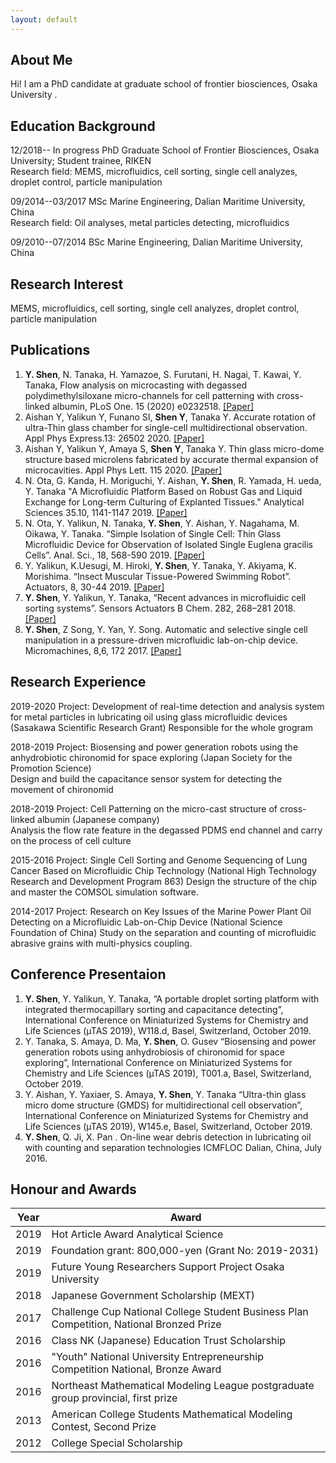 ```yaml
---
layout: default
---
```


## About Me

Hi! I am a PhD candidate at graduate school of frontier biosciences, Osaka University .

## Education Background

12/2018-- In progress  PhD Graduate School of Frontier Biosciences, Osaka University; Student trainee, RIKEN          
Research field: MEMS, microfluidics, cell sorting, single cell analyzes, droplet control, particle manipulation

09/2014--03/2017 MSc Marine Engineering, Dalian Maritime University, China                                    
Research field: Oil analyses, metal particles detecting, microfluidics

09/2010--07/2014   BSc Marine Engineering, Dalian Maritime University, China 

## Research Interest

MEMS, microfluidics, cell sorting, single cell analyzes, droplet control, particle manipulation

## Publications

1. **Y. Shen**, N. Tanaka, H. Yamazoe, S. Furutani, H. Nagai, T. Kawai, Y. Tanaka, Flow analysis on microcasting with degassed polydimethylsiloxane micro-channels for cell patterning with cross-linked albumin, PLoS One. 15 (2020) e0232518.
<a href="https://journals.plos.org/plosone/article?id=10.1371/journal.pone.0232518" target="_blank">[Paper]</a>
2. Aishan Y, Yalikun Y, Funano SI, **Shen Y**, Tanaka Y. Accurate rotation of ultra-Thin glass chamber for single-cell multidirectional observation. Appl Phys Express.13: 26502 2020.
<a href="https://iopscience.iop.org/article/10.7567/1882-0786/ab626d" target="_blank">[Paper]</a>
3. Aishan Y, Yalikun Y, Amaya S, **Shen Y**, Tanaka Y. Thin glass micro-dome structure based microlens fabricated by accurate thermal expansion of microcavities. Appl Phys Lett. 115 2020.
<a href="https://aip.scitation.org/doi/10.1063/1.5123186" target="_blank">[Paper]</a>
4. N. Ota, G. Kanda, H. Moriguchi, Y. Aishan, **Y. Shen**, R. Yamada, H. ueda, Y. Tanaka "A Microfluidic Platform Based on Robust Gas and Liquid Exchange for Long-term Culturing of Explanted Tissues." Analytical Sciences 35.10, 1141-1147 2019.
<a href="https://www.jstage.jst.go.jp/article/analsci/35/10/35_19P099/_article" target="_blank">[Paper]</a>
5. N. Ota, Y. Yalikun, N. Tanaka, **Y. Shen**, Y. Aishan, Y. Nagahama, M. Oikawa, Y. Tanaka. “Simple Isolation of Single Cell: Thin Glass Microfluidic Device for Observation of Isolated Single Euglena gracilis Cells”. Anal. Sci., 18, 568-590 2019. 
<a href="https://www.jstage.jst.go.jp/article/analsci/35/5/35_18P568/_article/-char/en">[Paper]</a>
6. Y. Yalikun, K.Uesugi, M. Hiroki, **Y. Shen**, Y. Tanaka, Y. Akiyama, K. Morishima. “Insect Muscular Tissue-Powered Swimming Robot”. Actuators, 8, 30-44 2019. 
<a href="https://www.mdpi.com/2076-0825/8/2/30" target="_blank">[Paper]</a>
7. **Y. Shen**, Y. Yalikun, Y. Tanaka, “Recent advances in microfluidic cell sorting systems”. Sensors Actuators B Chem. 282, 268–281 2018. 
<a href="https://www.sciencedirect.com/science/article/abs/pii/S0925400518319798" target="_blank">[Paper]</a>
8. **Y. Shen**, Z Song, Y. Yan, Y. Song. Automatic and selective single cell manipulation in a pressure-driven microfluidic lab-on-chip device. Micromachines, 8,6, 172 2017.
<a href="https://www.mdpi.com/2072-666X/8/6/172" target="_blank">[Paper]</a>

## Research Experience

2019-2020	Project: Development of real-time detection and analysis system for metal particles in lubricating oil using glass microfluidic devices 
(Sasakawa Scientific Research Grant) Responsible for the whole grogram                           

2018-2019	Project: Biosensing and power generation robots using the anhydrobiotic chironomid for space exploring
(Japan Society for the Promotion Science)                                                     
Design and build the capacitance sensor system for detecting the movement of chironomid  

2018-2019	Project: Cell Patterning on the micro-cast structure of cross-linked albumin
(Japanese company)                                                                        
Analysis the flow rate feature in the degassed PDMS end channel and carry on the process of cell culture  

2015-2016 Project: Single Cell Sorting and Genome Sequencing of Lung Cancer Based on Microfluidic Chip Technology
(National High Technology Research and Development Program 863)	
Design the structure of the chip and master the COMSOL simulation software.

2014-2017	Project: Research on Key Issues of the Marine Power Plant Oil Detecting on a Microfluidic Lab-on-Chip Device (National Science Foundation of China)	
Study on the separation and counting of microfluidic abrasive grains with multi-physics coupling.

## Conference Presentaion

1.	**Y. Shen**, Y. Yalikun, Y. Tanaka, “A portable droplet sorting platform with integrated thermocapillary sorting and capacitance detecting”, International Conference on Miniaturized Systems for Chemistry and Life Sciences (µTAS 2019), W118.d, Basel, Switzerland, October 2019.
2.	Y. Tanaka, S. Amaya, D. Ma, **Y. Shen**, O. Gusev “Biosensing and power generation robots using anhydrobiosis of chironomid for space exploring”, International Conference on Miniaturized Systems for Chemistry and Life Sciences (µTAS 2019), T001.a, Basel, Switzerland, October 2019.
3.	Y. Aishan, Y. Yaxiaer, S. Amaya, **Y. Shen**, Y. Tanaka “Ultra-thin glass micro dome structure (GMDS) for multidirectional cell observation”, International Conference on Miniaturized Systems for Chemistry and Life Sciences (µTAS 2019), W145.e, Basel, Switzerland, October 2019.
4.	**Y. Shen**, Q. Ji, X. Pan . On-line wear debris detection in lubricating oil with counting and separation technologies ICMFLOC Dalian, China, July 2016.



## Honour and Awards

Year | Award                                                                                       |
-----|---------------------------------------------------------------------------------------------|
2019 | Hot Article Award Analytical Science| 
2019 | Foundation grant: 800,000-yen (Grant No: 2019-2031)  | 
2019 | Future Young Researchers Support Project Osaka University | 
2018 | Japanese Government Scholarship (MEXT)  | 
2017 | Challenge Cup National College Student Business Plan Competition, National Bronzed Prize | 
2016 | Class NK (Japanese) Education Trust Scholarship  | 
2016 | "Youth" National University Entrepreneurship Competition National, Bronze Award |
2016 | Northeast Mathematical Modeling League postgraduate group provincial, first prize | 
2013 | American College Students Mathematical Modeling Contest, Second Prize | 
2012 | College Special Scholarship | 
